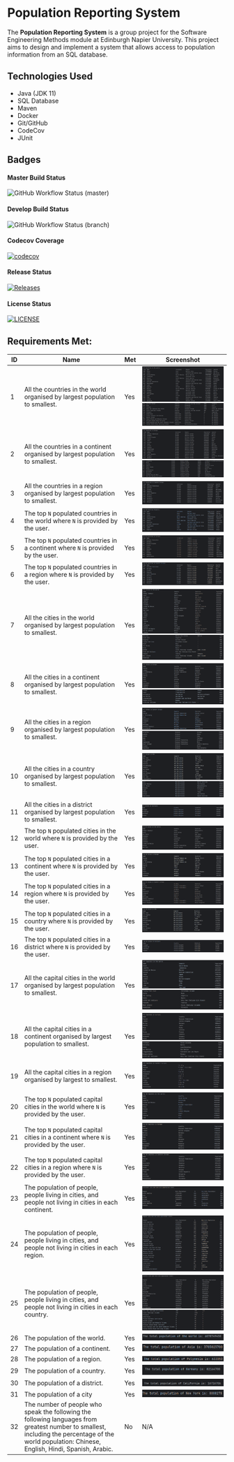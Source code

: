 # Population Reporting System

The **Population Reporting System** is a group project for the Software Engineering Methods module at Edinburgh Napier University.
This project aims to design and implement a system that allows access to population information from an SQL database.

## Technologies Used

- Java (JDK 11)
- SQL Database
- Maven
- Docker
- Git/GitHub
- CodeCov
- JUnit

## Badges

#### Master Build Status
![GitHub Workflow Status (master)](https://img.shields.io/github/actions/workflow/status/Alanna-Mc/population-reporting-system/main.yml?branch=master)

#### Develop Build Status
![GitHub Workflow Status (branch)](https://img.shields.io/github/actions/workflow/status/Alanna-Mc/population-reporting-system/main.yml?branch=develop)

#### Codecov Coverage
[![codecov](https://codecov.io/gh/Alanna-Mc/population-reporting-system/graph/badge.svg?token=S9P990Z9TP)](https://codecov.io/gh/Alanna-Mc/population-reporting-system)

#### Release Status
[![Releases](https://img.shields.io/github/release/Alanna-Mc/population-reporting-system/all.svg?style=flat-square)](https://github.com/Alanna-Mc/population-reporting-system/releases)

#### License Status
[![LICENSE](https://img.shields.io/github/license/Alanna-Mc/population-reporting-system.svg?style=flat-square)](https://github.com/Alanna-Mc/population-reporting-system/blob/master/LICENSE)

## Requirements Met:

| ID  | Name                                                                                                                                                                                               | Met | Screenshot                                                                                                                       |
|-----|----------------------------------------------------------------------------------------------------------------------------------------------------------------------------------------------------|-----|----------------------------------------------------------------------------------------------------------------------------------|
| 1   | All the countries in the world organised by largest population to smallest.                                                                                                                        | Yes | ![ID1_screenshot](docs/requirements_screenshots/ID_1.1.png)<br/> ![ID1_screenshot](docs/requirements_screenshots/ID_1.2.png)     |
| 2   | All the countries in a continent organised by largest population to smallest.                                                                                                                      | Yes | ![ID2_screenshot](docs/requirements_screenshots/ID_2.1.png)<br/> ![ID2_screenshot](docs/requirements_screenshots/ID_2.2.png)     |
| 3   | All the countries in a region organised by largest population to smallest.                                                                                                                         | Yes | ![ID3_screenshot](docs/requirements_screenshots/ID_3.png)                                                                        |
| 4   | The top `N` populated countries in the world where `N` is provided by the user.                                                                                                                    | Yes | ![ID4_screenshot](docs/requirements_screenshots/ID_4.png)                                                                        |
| 5   | The top `N` populated countries in a continent where `N` is provided by the user.                                                                                                                  | Yes | ![ID5_screenshot](docs/requirements_screenshots/ID_5.png)                                                                        |
| 6   | The top `N` populated countries in a region where `N` is provided by the user.                                                                                                                     | Yes | ![ID6_screenshot](docs/requirements_screenshots/ID_6.png)                                                                        |
| 7   | All the cities in the world organised by largest population to smallest.                                                                                                                           | Yes | ![ID7_screenshot](docs/requirements_screenshots/ID_7.1.png)<br/> ![ID7_screenshot](docs/requirements_screenshots/ID_7.2.png)     |
| 8   | All the cities in a continent organised by largest population to smallest.                                                                                                                         | Yes | ![ID8_screenshot](docs/requirements_screenshots/ID_8.1.png)<br/> ![ID8_screenshot](docs/requirements_screenshots/ID_8.2.png)     |
| 9   | All the cities in a region organised by largest population to smallest.                                                                                                                            | Yes | ![ID9_screenshot](docs/requirements_screenshots/ID_9.1.png)<br/> ![ID9_screenshot](docs/requirements_screenshots/ID_9.2.png)     |
| 10  | All the cities in a country organised by largest population to smallest.                                                                                                                           | Yes | ![ID10_screenshot](docs/requirements_screenshots/ID_10.1.png)<br/> ![ID10_screenshot](docs/requirements_screenshots/ID_10.2.png) |
| 11  | All the cities in a district organised by largest population to smallest.                                                                                                                          | Yes | ![ID11_screenshot](docs/requirements_screenshots/ID_11.png)                                                                      |
| 12  | The top `N` populated cities in the world where `N` is provided by the user.                                                                                                                       | Yes | ![ID12_screenshot](docs/requirements_screenshots/ID_12.png)                                                                      |
| 13  | The top `N` populated cities in a continent where `N` is provided by the user.                                                                                                                     | Yes | ![ID13_screenshot](docs/requirements_screenshots/ID_13.png)                                                                      |
| 14  | The top `N` populated cities in a region where `N` is provided by the user.                                                                                                                        | Yes | ![ID14_screenshot](docs/requirements_screenshots/ID_14.png)                                                                      |
| 15  | The top `N` populated cities in a country where `N` is provided by the user.                                                                                                                       | Yes | ![ID15_screenshot](docs/requirements_screenshots/ID_15.png)                                                                      |
| 16  | The top `N` populated cities in a district where `N` is provided by the user.                                                                                                                      | Yes | ![ID16_screenshot](docs/requirements_screenshots/ID_16.png)                                                                      |
| 17  | All the capital cities in the world organised by largest population to smallest.                                                                                                                   | Yes | ![ID17_screenshot](docs/requirements_screenshots/ID_17.1.png)<br/> ![ID17_screenshot](docs/requirements_screenshots/ID_17.2.png) |
| 18  | All the capital cities in a continent organised by largest population to smallest.                                                                                                                 | Yes | ![ID18_screenshot](docs/requirements_screenshots/ID_18.1.png)<br/> ![ID18_screenshot](docs/requirements_screenshots/ID_18.2.png) |
| 19  | All the capital cities in a region organised by largest to smallest.                                                                                                                               | Yes | ![ID19_screenshot](docs/requirements_screenshots/ID_19.png)                                                                      |
| 20  | The top `N` populated capital cities in the world where `N` is provided by the user.                                                                                                               | Yes | ![ID20_screenshot](docs/requirements_screenshots/ID_20.png)                                                                      |
| 21  | The top `N` populated capital cities in a continent where `N` is provided by the user.                                                                                                             | Yes | ![ID21_screenshot](docs/requirements_screenshots/ID_21.png)                                                                      |
| 22  | The top `N` populated capital cities in a region where `N` is provided by the user.                                                                                                                | Yes | ![ID22_screenshot](docs/requirements_screenshots/ID_22.png)                                                                      |
| 23  | The population of people, people living in cities, and people not living in cities in each continent.                                                                                              | Yes | ![ID23_screenshot](docs/requirements_screenshots/ID_23.png)                                                                      |
| 24  | The population of people, people living in cities, and people not living in cities in each region.                                                                                                 | Yes | ![ID24_screenshot](docs/requirements_screenshots/ID_24.png)                                                                      |
| 25  | The population of people, people living in cities, and people not living in cities in each country.                                                                                                | Yes | ![ID25_screenshot](docs/requirements_screenshots/ID_25.1.png)<br/> ![ID25_screenshot](docs/requirements_screenshots/ID_25.2.png) |
| 26  | The population of the world.                                                                                                                                                                       | Yes | ![ID26_screenshot](docs/requirements_screenshots/ID_26.png)                                                                      |
| 27  | The population of a continent.                                                                                                                                                                     | Yes | ![ID27_screenshot](docs/requirements_screenshots/ID_27.png)                                                                      |
| 28  | The population of a region.                                                                                                                                                                        | Yes | ![ID28_screenshot](docs/requirements_screenshots/ID_28.png)                                                                      |
| 29  | The population of a country.                                                                                                                                                                       | Yes | ![ID29_screenshot](docs/requirements_screenshots/ID_29.png)                                                                      |
| 30  | The population of a district.                                                                                                                                                                      | Yes | ![ID30_screenshot](docs/requirements_screenshots/ID_30.png)                                                                      |
| 31  | The population of a city                                                                                                                                                                           | Yes | ![ID31_screenshot](docs/requirements_screenshots/ID_31.png)                                                                      |
| 32  | The number of people who speak the following the following languages from greatest number to smallest, including the percentage of the world population: Chinese, English, Hindi, Spanish, Arabic. | No  | N/A                                                                                                                              |